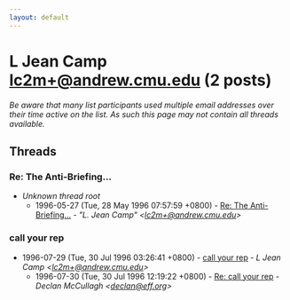 ```yaml
---
layout: default
---
```


# L Jean Camp <lc2m+@andrew.cmu.edu> (2 posts)

_Be aware that many list participants used multiple email addresses over their time active on the list. As such this page may not contain all threads available._

## Threads

### Re: The Anti-Briefing...
+ _Unknown thread root_
  + 1996-05-27 (Tue, 28 May 1996 07:57:59 +0800) - [Re: The Anti-Briefing...](/archive/1996/05/7093f9f1c5069dd7c685c64d128e8cad8fef169cc2565bdb70b106f8c6ac8eb0) - _"L. Jean Camp" \<lc2m+@andrew.cmu.edu\>_

### call your rep
+ 1996-07-29 (Tue, 30 Jul 1996 03:26:41 +0800) - [call your rep](/archive/1996/07/72843b61813b769a8bc693747aac24f406b80aeb03987ffbc143e7e10f0eea2f) - _L Jean Camp \<lc2m+@andrew.cmu.edu\>_
  + 1996-07-30 (Tue, 30 Jul 1996 12:19:22 +0800) - [Re: call your rep](/archive/1996/07/967b834f5293f749a661b05e86d76810e5db89920d72d339fdbfbacdc9181184) - _Declan McCullagh \<declan@eff.org\>_

